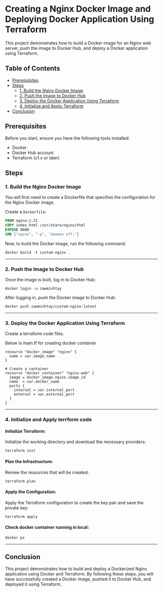 # Creating a Nginx Docker Image and Deploying Docker Application Using Terraform

This project demonstrates how to build a Docker image for an Nginx web server, push the image to Docker Hub, and deploy a Docker application using Terraform.

## Table of Contents

- [Prerequisites](#prerequisites)
- [Steps](#steps)
  - [1. Build the Nginx Docker Image](#1-build-the-nginx-docker-image)
  - [2. Push the Image to Docker Hub](#2-push-the-image-to-docker-hub)
  - [3. Deploy the Docker Application Using Terraform](#3-deploy-the-docker-application-using-terraform)
  - [4. Initialize and Apply Terraform](#initialize-and-apply-terraform-configuration)
- [Conclusion](#conclusion)

## Prerequisites

Before you start, ensure you have the following tools installed:

- Docker
- Docker Hub account
- Terraform (v1.x or later)

## Steps

### 1. Build the Nginx Docker Image

You will first need to create a Dockerfile that specifies the configuration for the Nginx Docker image.

Create a `Dockerfile`:

```Dockerfile
FROM nginx:1.21
COPY index.html /usr/share/nginx/html
EXPOSE 8080
CMD ["nginx", "-g", "daemon off;"]
```

Now, to build the Docker image, run the following command:
```
docker build -t custom-nginx .
```

---

### 2. Push the Image to Docker Hub
Once the image is built, log in to Docker Hub:
```
docker login -u zawminhtay
```

After logging in, push the Docker image to Docker Hub:
```
docker push zawminhtay/custom-nginx:latest
```

---

### 3. Deploy the Docker Application Using Terraform

Create a terraform code files.

Below is main.tf for creating docker container

```
resource "docker_image" "nginx" {
  name = var.image_name
}

# Create a container
resource "docker_container" "nginx-web" {
  image = docker_image.nginx.image_id
  name  = var.docker_name
  ports {
    internal = var.internal_port
    external = var.external_port
  }
}
```

---

### 4. Initialize and Apply terrform code

#### Initialize Terraform:

Initialize the working directory and download the necessary providers:

```terraform init```

#### Plan the Infrastructure:

Review the resources that will be created:

```terraform plan```

#### Apply the Configuration:

Apply the Terraform configuration to create the key pair and save the private key:

```terraform apply```

#### Check docker container running in local:

```docker ps```

---

## Conclusion
This project demonstrates how to build and deploy a Dockerized Nginx application using Docker and Terraform. By following these steps, you will have successfully created a Docker image, pushed it to Docker Hub, and deployed it using Terraform.
